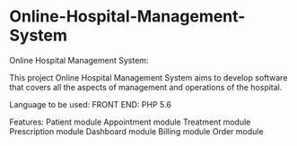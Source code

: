 
# Online-Hospital-Management-System

Online Hospital Management System:

This project Online Hospital Management System aims to develop software that covers all the aspects of management and operations of the hospital.

Language to be used: FRONT END: PHP 5.6

Features:
Patient module
Appointment module
Treatment module
Prescription module
Dashboard module
Billing module
Order module


